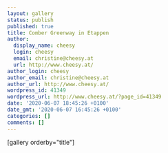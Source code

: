 ```yaml
---
layout: gallery
status: publish
published: true
title: Comber Greenway in Etappen
author:
  display_name: cheesy
  login: cheesy
  email: christine@cheesy.at
  url: http://www.cheesy.at/
author_login: cheesy
author_email: christine@cheesy.at
author_url: http://www.cheesy.at/
wordpress_id: 41349
wordpress_url: http://www.cheesy.at/?page_id=41349
date: '2020-06-07 18:45:26 +0100'
date_gmt: '2020-06-07 16:45:26 +0100'
categories: []
comments: []
---
```

[gallery orderby="title"]
